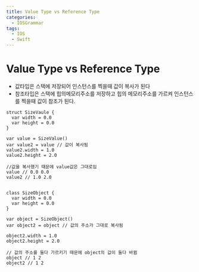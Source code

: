 ```yaml
---
title: Value Type vs Reference Type
categories:
  - IOSGrammar
tags:
  - IOS
  - Swift
---
```


# Value Type vs Reference Type
- 값타입은 스택에 저장되어 인스턴스를 찍을때 값이 복사가 된다
- 참조타입은 스택에 힙의메모리주소를 저장하고 힙의 메모리주소를 가르켜 인스턴스를 찍을때 값이 참조가 된다.

~~~
struct SizeVaule {
  var width = 0.0
  var height = 0.0
}

var value = SizeValue()
var value2 = value // 값이 복사됨
value2.width = 1.0
value2.height = 2.0

//값을 복사했기 때문에 value값은 그대로임
value // 0.0 0.0
value2 // 1.0 2.0


class SizeObject {
  var width = 0.0
  var height = 0.0
}

var object = SizeObject()
var object2 = object // 값의 주소가 그대로 복사됨 

object2.width = 1.0
object2.height = 2.0 

// 값의 주소를 둘다 가르키기 때문에 object의 값이 둘다 바뀜
object // 1 2
object2 // 1 2
~~~